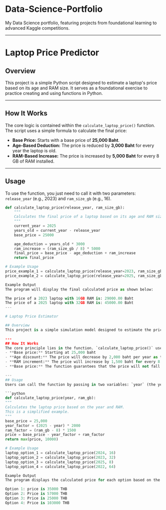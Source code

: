 # Data-Science-Portfolio
My Data Science portfolio, featuring projects from foundational learning to advanced Kaggle competitions.

---

# Laptop Price Predictor

## Overview
This project is a simple Python script designed to estimate a laptop's price based on its age and RAM size. It serves as a foundational exercise to practice creating and using functions in Python.

---

## How It Works
The core logic is contained within the `calculate_laptop_price()` function. The script uses a simple formula to calculate the final price:
- **Base Price:** Starts with a base price of **25,000 Baht**.
- **Age-Based Deduction:** The price is reduced by **3,000 Baht** for every year the laptop is old.
- **RAM-Based Increase:** The price is increased by **5,000 Baht** for every 8 GB of RAM installed.

---

## Usage
To use the function, you just need to call it with two parameters: `release_year` (e.g., 2023) and `ram_size_gb` (e.g., 16).

```python
def calculate_laptop_price(release_year, ram_size_gb):
    """
    Calculates the final price of a laptop based on its age and RAM size.
    """
    current_year = 2025
    years_old = current_year - release_year
    base_price = 25000

    age_deduction = years_old * 3000
    ram_increase = (ram_size_gb / 8) * 5000
    final_price = base_price - age_deduction + ram_increase
    return final_price

# Example Usage
price_example_1 = calculate_laptop_price(release_year=2023, ram_size_gb=16)
price_example_2 = calculate_laptop_price(release_year=2025, ram_size_gb=32)

Example Output
The program will display the final calculated price as shown below:

The price of a 2023 laptop with 16GB RAM is: 29000.00 Baht
The price of a 2025 laptop with 32GB RAM is: 45000.00 Baht
---

# Laptop Price Estimator

## Overview
This project is a simple simulation model designed to estimate the price of a laptop using two main factors: the age of the laptop and the amount of RAM. It's a great way to practice using functions and conditional logic in Python.

---
## How It Works
The core principle lies in the function. `calculate_laptop_price()` uses a formula to calculate the price based on these factors:
- **Base price:** Starting at 25,000 baht
- **Age discount:** The price will decrease by 2,000 baht per year as the laptop ages.
- **RAM increment:** The price will increase by 1,500 baht for every 8 GB of RAM added above the base 8 GB.
- **Base price:** The function guarantees that the price will not fall below 10,000 baht, even for very old laptops.

---
## Usage
Users can call the function by passing in two variables: `year` (the year of release, e.g., 2024) and `ram_gb` (the amount of RAM in GB, e.g., 16).

```python
def calculate_laptop_price(year, ram_gb):
"""
Calculates the laptop price based on the year and RAM.
This is a simplified example.
"""
base_price = 25,000 
year_factor = (2025 - year) * 2000 
ram_factor = (ram_gb - 8) * 1500 
price = base_price - year_factor + ram_factor 
return max(price, 10000)

# Example Usage
laptop_option_1 = calculate_laptop_price(2024, 16)
laptop_option_2 = calculate_laptop_price(2023, 32)
laptop_option_3 = calculate_laptop_price(2025, 8)
laptop_option_4 = calculate_laptop_price(2022, 64)

Example Output
The program displays the calculated price for each option based on the provided code:

Option 1: price is 35000 THB
Option 2: Price is 57000 THB
Option 3: Price is 25000 THB
Option 4: Price is 103000 THB

